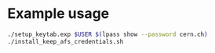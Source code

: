 # Example usage

```bash
./setup_keytab.exp $USER $(lpass show --password cern.ch)
./install_keep_afs_credentials.sh
```
